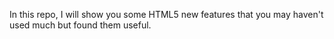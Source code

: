In this repo, I will show you some HTML5 new features that you may haven't used much but found them useful.
